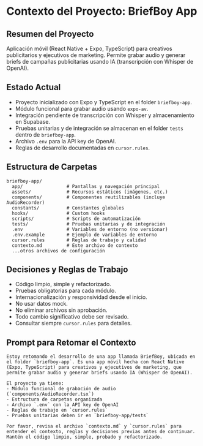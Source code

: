# Contexto del Proyecto: BriefBoy App

## Resumen del Proyecto
Aplicación móvil (React Native + Expo, TypeScript) para creativos publicitarios y ejecutivos de marketing. Permite grabar audio y generar briefs de campañas publicitarias usando IA (transcripción con Whisper de OpenAI).

## Estado Actual
- Proyecto inicializado con Expo y TypeScript en el folder `briefboy-app`.
- Módulo funcional para grabar audio usando `expo-av`.
- Integración pendiente de transcripción con Whisper y almacenamiento en Supabase.
- Pruebas unitarias y de integración se almacenan en el folder `tests` dentro de `briefboy-app`.
- Archivo `.env` para la API key de OpenAI.
- Reglas de desarrollo documentadas en `cursor.rules`.

## Estructura de Carpetas
```
briefboy-app/
  app/                # Pantallas y navegación principal
  assets/             # Recursos estáticos (imágenes, etc.)
  components/         # Componentes reutilizables (incluye AudioRecorder)
  constants/          # Constantes globales
  hooks/              # Custom hooks
  scripts/            # Scripts de automatización
  tests/              # Pruebas unitarias y de integración
  .env                # Variables de entorno (no versionar)
  .env.example        # Ejemplo de variables de entorno
  cursor.rules        # Reglas de trabajo y calidad
  contexto.md         # Este archivo de contexto
  ...otros archivos de configuración
```

## Decisiones y Reglas de Trabajo
- Código limpio, simple y refactorizado.
- Pruebas obligatorias para cada módulo.
- Internacionalización y responsividad desde el inicio.
- No usar datos mock.
- No eliminar archivos sin aprobación.
- Todo cambio significativo debe ser revisado.
- Consultar siempre `cursor.rules` para detalles.

## Prompt para Retomar el Contexto

```
Estoy retomando el desarrollo de una app llamada BriefBoy, ubicada en el folder `briefboy-app`. Es una app móvil hecha con React Native (Expo, TypeScript) para creativos y ejecutivos de marketing, que permite grabar audio y generar briefs usando IA (Whisper de OpenAI).

El proyecto ya tiene:
- Módulo funcional de grabación de audio (`components/AudioRecorder.tsx`)
- Estructura de carpetas organizada
- Archivo `.env` con la API key de OpenAI
- Reglas de trabajo en `cursor.rules`
- Pruebas unitarias deben ir en `briefboy-app/tests`

Por favor, revisa el archivo `contexto.md` y `cursor.rules` para entender el contexto, reglas y decisiones previas antes de continuar. Mantén el código limpio, simple, probado y refactorizado.
```